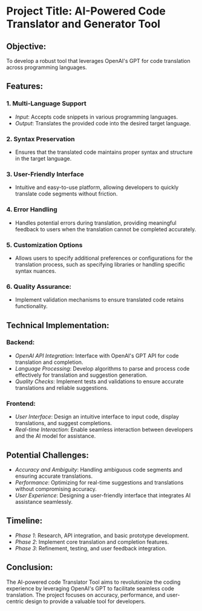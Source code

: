 # Project Title: AI-Powered Code Translator and Generator Tool

## Objective:
To develop a robust tool that leverages OpenAI's GPT for code translation across programming languages.

## Features:

### 1. Multi-Language Support
- *Input*: Accepts code snippets in various programming languages.
- *Output*: Translates the provided code into the desired target language.

### 2. Syntax Preservation
- Ensures that the translated code maintains proper syntax and structure in the target language.

### 3. User-Friendly Interface
- Intuitive and easy-to-use platform, allowing developers to quickly translate code segments without friction.

### 4. Error Handling
- Handles potential errors during translation, providing meaningful feedback to users when the translation cannot be completed accurately.

### 5. Customization Options
- Allows users to specify additional preferences or configurations for the translation process, such as specifying libraries or handling specific syntax nuances.

### 6. Quality Assurance: 
- Implement validation mechanisms to ensure translated code retains functionality.

## Technical Implementation:

### Backend:
- *OpenAI API Integration*: Interface with OpenAI's GPT API for code translation and completion.
- *Language Processing*: Develop algorithms to parse and process code effectively for translation and suggestion generation.
- *Quality Checks*: Implement tests and validations to ensure accurate translations and reliable suggestions.

### Frontend:
- *User Interface*: Design an intuitive interface to input code, display translations, and suggest completions.
- *Real-time Interaction*: Enable seamless interaction between developers and the AI model for assistance.

## Potential Challenges:
- *Accuracy and Ambiguity*: Handling ambiguous code segments and ensuring accurate translations.
- *Performance*: Optimizing for real-time suggestions and translations without compromising accuracy.
- *User Experience*: Designing a user-friendly interface that integrates AI assistance seamlessly.

## Timeline:
- *Phase 1*: Research, API integration, and basic prototype development.
- *Phase 2*: Implement core translation and completion features.
- *Phase 3*: Refinement, testing, and user feedback integration.

## Conclusion:
The AI-powered code Translator Tool aims to revolutionize the coding experience by leveraging OpenAI's GPT to facilitate seamless code translation. The project focuses on accuracy, performance, and user-centric design to provide a valuable tool for developers.

